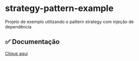 # strategy-pattern-example
Projeto de exemplo utilizando o pattern strategy com injeção de dependência

## ✅ Documentação
[Clique aqui](https://dev.to/marcosbelorio)
